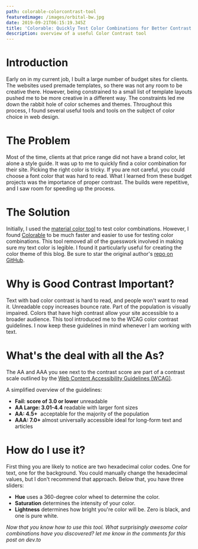 ```yaml
---
path: colorable-colorcontrast-tool
featuredimage: /images/orbital-bw.jpg
date: 2019-09-21T06:15:19.345Z
title: 'Colorable: Quickly Test Color Combinations for Better Contrast'
description: overview of a useful Color Contrast tool
---
```

# Introduction

Early on in my current job, I built a large number of budget sites for clients. The websites used premade templates, so there was not any room to be creative there. However, being constrained to a small list of template layouts pushed me to be more creative in a different way. The constraints led me down the rabbit hole of color schemes and themes. Throughout this process, I found several useful tools and tools on the subject of color choice in web design.

# The Problem

Most of the time, clients at that price range did not have a brand color, let alone a style guide. It was up to me to quickly find a color combination for their site. Picking the right color is tricky. If you are not careful, you could choose a font color that was hard to read. What I learned from these budget projects was the importance of proper contrast. The builds were repetitive, and I saw room for speeding up the process.

# The Solution

Initially, I used the [material color tool](https://material.io/resources/color/) to test color combinations. However, I found [Colorable](https://colorable.jxnblk.com/26ffba/121212) to be much faster and easier to use for testing color combinations. This tool removed all of the guesswork involved in making sure my text color is legible. I found it particularly useful for creating the color theme of this blog. Be sure to star the original author's [repo on GitHub](https://github.com/jxnblk/colorable/).

# Why is Good Contrast Important?

Text with bad color contrast is hard to read, and people won't want to read it. Unreadable copy increases bounce rate. Part of the population is visually impaired. Colors that have high contrast allow your site accessible to a broader audience. This tool introduced me to the WCAG color contrast guidelines. I now keep these guidelines in mind whenever I am working with text.

# What's the deal with all the As?

The AA and AAA you see next to the contrast score are part of a contrast scale outlined by the [Web Content Accessibility Guidelines (WCAG)](https://www.w3.org/TR/UNDERSTANDING-WCAG20/visual-audio-contrast-contrast.html).

A simplified overview of the guidelines:

* **Fail: score of 3.0 or lower** unreadable
* **AA Large: 3.01-4.4** readable with larger font sizes
* **AA: 4.5+**  acceptable for the majority of the population
* **AAA: 7.0+** almost universally accessible ideal for long-form text and articles

# How do I use it?

First thing you are likely to notice are two hexadecimal color codes. One for text, one for the background. You could manually change the hexadecimal values, but I don't recommend that approach. Below that, you have three sliders:

* **Hue** uses a 360-degree color wheel to determine the color.
* **Saturation** determines the intensity of your color.
* **Lightness** determines how bright you're color will be. Zero is black, and one is pure white.

_Now that you know how to use this tool. What surprisingly awesome color combinations have you discovered? let me know in the comments for this post on dev.to_
